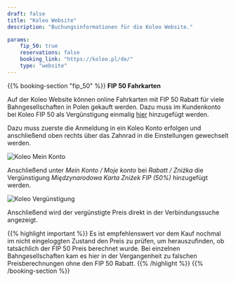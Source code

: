 ```yaml
---
draft: false
title: "Koleo Website"
description: "Buchungsinformationen für die Koleo Website."

params:
    fip_50: true
    reservations: false
    booking_link: "https://koleo.pl/de/"
    type: "website"
---
```


{{% booking-section "fip_50" %}}
**FIP 50 Fahrkarten**

Auf der Koleo Website können online Fahrkarten mit FIP 50 Rabatt für viele Bahngesellschaften in Polen gekauft werden. Dazu muss im Kundenkonto bei Koleo FIP 50 als Vergünstigung einmalig [hier](https://koleo.pl/de/my/account) hinzugefügt werden.

Dazu muss zuerste die Anmeldung in ein Koleo Konto erfolgen und anschließend oben rechts über das Zahnrad in die Einstellungen gewechselt werden.

![Koleo Mein Konto](koleo_account.webp)

Anschließend unter _Mein Konto / Moje konto_ bei _Rabatt / Zniżka_ die Vergünstigung _Międzynarodowa Karta Zniżek FIP (50%)_ hinzugefügt werden.

![Koleo Vergünstigung](koleo_discount.webp)

Anschließend wird der vergünstigte Preis direkt in der Verbindungssuche angezeigt.

{{% highlight important %}}
Es ist empfehlenswert vor dem Kauf nochmal im nicht eingeloggten Zustand den Preis zu prüfen, um herauszufinden, ob tatsächlich der FIP 50 Preis berechnet wurde. Bei einzelnen Bahngesellschaften kam es hier in der Vergangenheit zu falschen Preisberechnungen ohne den FIP 50 Rabatt.
{{% /highlight %}}
{{% /booking-section %}}
